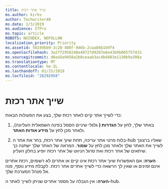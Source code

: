 ```yaml
---
title: שייך אתר רכזת
ms.author: kirks
author: Techwriter40
ms.date: 1/3/2019
ms.audience: ITPro
ms.topic: article
ROBOTS: NOINDEX, NOFOLLOW
localization_priority: Priority
ms.assetid: 50249bb9-3c28-408f-946b-2caab6b1b9f4
ms.openlocfilehash: 3a2ff2958240a48727d9287e6e43b9b065757415
ms.sourcegitcommit: d6ea5e9458a2b8ceaab3ac4bd483e1130b9a398a
ms.translationtype: MT
ms.contentlocale: he-IL
ms.lasthandoff: 01/15/2019
ms.locfileid: "28292958"
---
```

# <a name="associate-a-hub-site"></a>שייך אתר רכזת

כדי לשייך אתר קיים לאתר רכזת שלך, בצע את הפעולות הבאות:
  
1. באתר שלך, לחץ על **הגדרות (** גלגלי שיניים הסמל בפינה השמאלית העליונה), ולאחר מכן לחץ על **מידע אודות האתר**. 
    
2. בלוח פרטי אתר עריכה, תחת שיוך אתר רכזת, בחר את אתר ה-hub שאליו ברצונך לשייך את האתר שלך ולאחר מכן לחץ על **שמור**. המראה של האתר שלך ישתנה כך שיתאים של אתר רכזת ואת סרגל הניווט של אתר רכזת יופיע בחלק העליון. 
    
 **הערה**: אם האפשרות שיוך אתר רכזת אינו קיים או אתרים לא רשומים, רכזת אתרים אינם זמינים או שאין לך הרשאה כדי לשייך אתרים אתר רכזת. לקבלת מידע נוסף, פנה אל מנהל המערכת שלך. 
  
 **הערה:** אין הגבלה על מספר אתרים שניתן לשייך לאתר ה-hub. 
  

